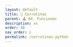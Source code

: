 ```yaml
---
layout: default
title: 📕 Corrutinas
parent: 🕹 04. Funciones
description: xx
order: 48
nav_order: i
permalink: /corrutinas-python
---
```



